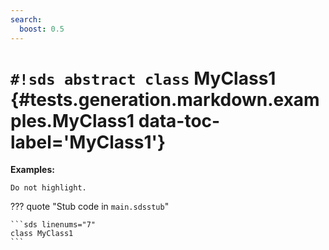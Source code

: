 ```yaml
---
search:
  boost: 0.5
---
```


# `#!sds abstract class` MyClass1 {#tests.generation.markdown.examples.MyClass1 data-toc-label='MyClass1'}

**Examples:**

```sds
Do not highlight.
```

??? quote "Stub code in `main.sdsstub`"

    ```sds linenums="7"
    class MyClass1
    ```
